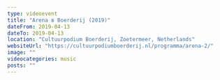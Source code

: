 ```yaml
---
type: videoevent
title: "Arena в Boerderij (2019)"
dateFrom: 2019-04-13
dateTo: 2019-04-13
location: "Cultuurpodium Boerderij, Zoetermeer, Netherlands"
websiteUrl: "https://cultuurpodiumboerderij.nl/programma/arena-2/"
image: ""
videocategories: music
posts: ""
---
```


